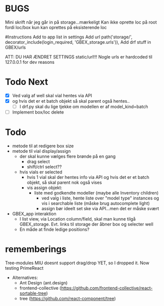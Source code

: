 # BUGS
Mini skrift når jeg går in på storage...mærkeligt
Kan ikke oprette loc på root fordi loc/box kun kan oprettes på eksisterende loc

#Instructions
Add to app list in settings
Add url path('storage/', decorator_include(login_required, 'GBEX_storage.urls')),
Add drf stuff in GBEX/urls

ATT:
  DU HAR ÆNDRET SETTINGS static/url!!!
  Nogle urls er hardcoded til 127.0.0.1 for dev reasons

# Todo Next
* [x] Ved valg af well skal vial hentes via API 
* [x] og hvis det er et batch objekt så skal parent også hentes..
  * [ ] I drf.py skal du lige tjekke om modellen er af model_kind=batch 
* [ ] Implement box/loc delete

# Todo
* metode til at redigere box size
* metode til vial display/assign
  * der skal kunne vælges flere brønde på en gang
    * drag select
    * shift/ctrl select??
  * hvis vials er selected
    * hvis 1 vial skal der hentes info via API og hvis det er et batch objekt, så skal parent nok også vises
    * vis assign objekt:
      * liste med godkendte modeller (maybe alle Inventory children)
        * ved valg i liste, hente liste over "model type" instances og vis i searchable liste (måske brug autocomplete light)
        * assign bør ideelt set ske via API...men det er måske svært
* GBEX_app interaktion
  * I list view, via Location column/field, skal man kunne tilgå GBEX_storage. Evt. links til storage der åbner box og selecter well
  * En måde at finde ledige positions?


# rememberings
Tree-modules
  MIU doesnt support drag/drop YET, so I dropped it.
  Now testing PrimeReact
  * Alternatives:
    * Ant Design (ant.design)
    * frontend-collective (https://github.com/frontend-collective/react-sortable-tree)
    * tree (https://github.com/react-component/tree)
